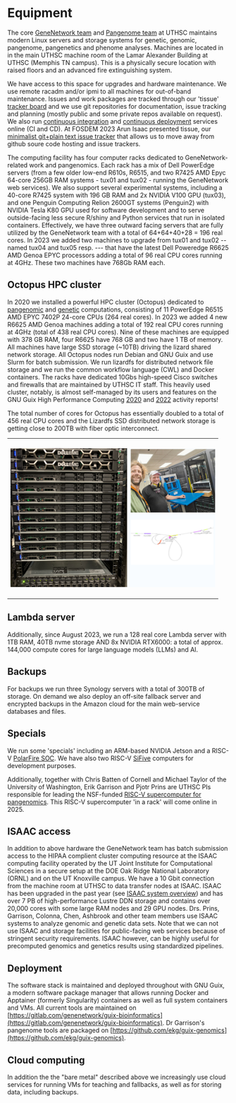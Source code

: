 # Equipment

The core [GeneNetwork team](https://github.com/genenetwork/) and [Pangenome team](https://github.com/pangenome) at UTHSC maintains modern Linux servers and storage systems for genetic, genomic, pangenome, pangenetics and phenome analyses.
Machines are located in in the main UTHSC machine room of the Lamar Alexander Building at UTHSC (Memphis TN campus). This is a physically secure location with raised
floors and an advanced fire extinguishing system.

We have access to this space for upgrades and hardware maintenance.
We use remote racadm and/or ipmi to all machines for out-of-band maintenance.
Issues and work packages are tracked through our 'tissue' [tracker board](https://issues.genenetwork.org/) and we use git repositories for documentation, issue tracking and planning (mostly public and some private repos available on request).
We also run [continuous integration](https://ci.genenetwork.org/) and [continuous deployment](https://cd.genenetwork.org/) services online (CI and CD). At FOSDEM 2023
Arun Isaac presented tissue, our [minimalist git+plain text issue tracker](https://archive.fosdem.org/2023/schedule/event/tissue/) that allows us to move away from github soure code hosting and issue trackers.

The computing facility has four computer racks dedicated to GeneNetwork-related work and pangenomics.
Each rack has a mix of Dell PowerEdge servers (from a few older low-end R610s, R6515, and two R7425 AMD Epyc 64-core 256GB RAM systems - tux01 and tux02 - running the GeneNetwork web services).
We also support several experimental systems, including a 40-core R7425 system with 196 GB RAM and 2x NVIDIA V100 GPU (tux03), and one Penguin Computing Relion 2600GT systems (Penguin2) with NVIDIA Tesla K80 GPU used for software development and to serve outside-facing less secure R/shiny and Python services that run in isolated containers. Effectively, we have three outward facing servers that are fully utilized by the GeneNetwork team with a total of 64+64+40+28 = 196 real cores.
In 2023 we added two machines to upgrade from tux01 and tux02 -- named tux04 and tux05 resp. --- that have the latest Dell Poweredge R6625 AMD Genoa EPYC processors adding a total of 96 real CPU cores running at 4GHz. These two machines have 768Gb RAM each.

## Octopus HPC cluster

In 2020 we installed a powerful HPC cluster (Octopus) dedicated to [pangenomic](https://www.biorxiv.org/content/10.1101/2021.11.10.467921v1) and [genetic](https://genenetwork.org/) computations, consisting of 11 PowerEdge R6515 AMD EPYC 7402P 24-core CPUs (264 real cores).
In 2023 we added 4 new R6625 AMD Genoa machines adding a total of 192 real CPU cores running at 4GHz (total of 438 real CPU cores).
Nine of these machines are equipped with 378 GB RAM, four R6625 have 768 GB and two have 1 TB of memory.
All machines have large SSD storage (~10TB) driving the lizard shared network storage.
All Octopus nodes run Debian and GNU Guix and use Slurm for batch submission.
We run lizardfs for distributed network file storage and we run the common workflow language (CWL) and Docker containers.
The racks have dedicated 10Gbs high-speed Cisco switches and firewalls that are maintained by UTHSC IT staff.
This heavily used cluster, notably, is almost self-managed by its users and  features on the GNU Guix High Performance Computing [2020](https://hpc.guix.info/blog/2021/02/guix-hpc-activity-report-2020/) and  [2022](https://hpc.guix.info/blog/2023/02/guix-hpc-activity-report-2022/) activity reports!

The total number of cores for Octopus has essentially doubled to a total of 456 real CPU cores and the Lizardfs SSD distributed network storage is getting close to 200TB with fiber optic interconnect.

<table border="0" style="width:95%">
<tr>
  <td>
    <img style="margin: 20px 0px" alt="Octopus HPC" width="100%"  src="https://github.com/genenetwork/gn-docs/raw/master/general/help/combi.jpg"/>
  </td>
</tr>
</table>

## Lambda server

Additionally, since August 2023, we run a 128 real core Lambda server with 1TB RAM, 40TB nvme storage AND 8x NVIDIA RTX6000: a total of approx. 144,000 compute cores for large language models (LLMs) and AI.

## Backups

For backups we run three Synology servers with a total of 300TB of storage.
On demand we also deploy an off-site fallback server and encrypted backups in the Amazon cloud for the main web-service databases and files.

## Specials

We run some 'specials' including an ARM-based NVIDIA Jetson and a
RISC-V [PolarFire
SOC](https://www.cnx-software.com/2020/07/20/polarfire-soc-icicle-64-bit-risc-v-and-fpga-development-board-runs-linux-or-freebsd/).
We
have also two RISC-V
[SiFive](https://www.sifive.com/blog/the-heart-of-risc-v-development-is-unmatched)
computers for development purposes.

Additionally, together with Chris Batten of Cornell and Michael Taylor of the University of Washington, Erik Garrison and Pjotr Prins are UTHSC PIs responsible for leading the NSF-funded [RISC-V supercomputer for pangenomics](https://news.cornell.edu/stories/2021/11/5m-grant-will-tackle-pangenomics-computing-challenge). This RISC-V supercomputer 'in a rack' will come online in 2025.

## ISAAC access

In addition to above hardware the GeneNetwork team has batch submission access to the HIPAA complient cluster computing resource at the ISAAC computing facility operated by the UT Joint Institute for Computational Sciences in a secure setup at the DOE Oak Ridge National Laboratory (ORNL) and on the UT Knoxville campus.
We have a 10 Gbit connection from the machine room at UTHSC to data transfer nodes at ISAAC.  ISAAC has been upgraded in the past year (see [ISAAC system overview](https://oit.utk.edu/hpsc/available-resources/)) and has over 7 PB of high-performance Lustre DDN storage and contains over 20,000 cores with some large RAM nodes and 29 GPU nodes.
Drs. Prins, Garrison, Colonna, Chen, Ashbrook and other team members use ISAAC systems to analyze genomic and genetic data sets.
Note that we can not use ISAAC and storage facilities for public-facing web services because of stringent security requirements.
ISAAC however, can be highly useful for precomputed genomics and genetics results using standardized pipelines.

## Deployment

The software stack is maintained and deployed throughout with GNU Guix, a modern software package manager that allows running Docker and Apptainer (formerly Singularity) containers as well as full system containers and VMs.
All current tools are maintained on [https://gitlab.com/genenetwork/guix-bioinformatics](https://gitlab.com/genenetwork/guix-bioinformatics). Dr&nbsp;Garrison's pangenome tools are packaged on [https://github.com/ekg/guix-genomics](https://github.com/ekg/guix-genomics).

## Cloud computing

In addition the the "bare metal" described above we increasingly use cloud services for running VMs for teaching and fallbacks, as well as for storing data, including backups.
